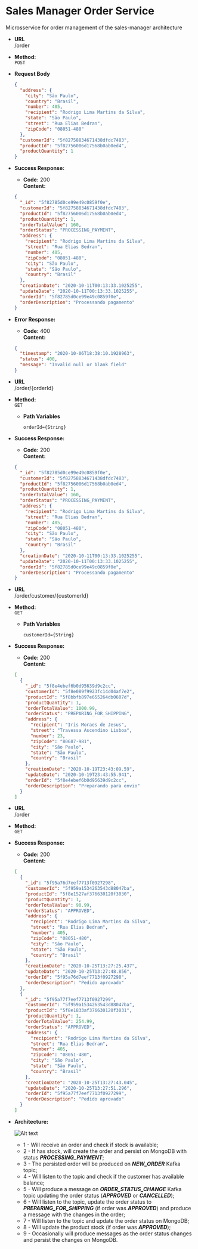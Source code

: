 # Sales Manager Order Service

Microsservice for order management of the sales-manager architecture

* **URL**\
/order

* **Method:**\
 `POST`
 
 *  **Request Body**
    ```json
    {
      "address": {
        "city": "São Paulo",
        "country": "Brasil",
        "number": 405,
        "recipient": "Rodrigo Lima Martins da Silva",
        "state": "São Paulo",
        "street": "Rua Elias Bedran",
        "zipCode": "08051-480"
      },
      "customerId": "5f82758834671438dfdc7483",
      "productId": "5f82756006d17568b0ab0ed4",
      "productQuantity": 1
    }
    ```
 * **Success Response:**
 
    * **Code:** 200 <br />
        **Content:**
    ```json
    {
      "_id": "5f82785d0ce99e49c0859f0e",
      "customerId": "5f82758834671438dfdc7483",
      "productId": "5f82756006d17568b0ab0ed4",
      "productQuantity": 1,
      "orderTotalValue": 160,
      "orderStatus": "PROCESSING_PAYMENT",
      "address": {
        "recipient": "Rodrigo Lima Martins da Silva",
        "street": "Rua Elias Bedran",
        "number": 405,
        "zipCode": "08051-480",
        "city": "São Paulo",
        "state": "São Paulo",
        "country": "Brasil"
      },
      "creationDate": "2020-10-11T00:13:33.1025255",
      "updateDate": "2020-10-11T00:13:33.1025255",
      "orderId": "5f82785d0ce99e49c0859f0e",
      "orderDescription": "Processando pagamento"
    }
    ```
    
* **Error Response:**

    * **Code:** 400 <br />
        **Content:** 
    ```json
    {
      "timestamp": "2020-10-06T18:38:10.1928963",
      "status": 400,
      "message": "Invalid null or blank field"
    }
    ```

* **URL**\
/order/{orderId}

* **Method:**\
 `GET`

  *  **Path Variables**

     `orderId={String}`
 * **Success Response:**

    * **Code:** 200 <br />
        **Content:**
    ```json
    {
      "_id": "5f82785d0ce99e49c0859f0e",
      "customerId": "5f82758834671438dfdc7483",
      "productId": "5f82756006d17568b0ab0ed4",
      "productQuantity": 1,
      "orderTotalValue": 160,
      "orderStatus": "PROCESSING_PAYMENT",
      "address": {
        "recipient": "Rodrigo Lima Martins da Silva",
        "street": "Rua Elias Bedran",
        "number": 405,
        "zipCode": "08051-480",
        "city": "São Paulo",
        "state": "São Paulo",
        "country": "Brasil"
      },
      "creationDate": "2020-10-11T00:13:33.1025255",
      "updateDate": "2020-10-11T00:13:33.1025255",
      "orderId": "5f82785d0ce99e49c0859f0e",
      "orderDescription": "Processando pagamento"
    }
    ```

* **URL**\
/order/customer/{customerId}

* **Method:**\
 `GET`

  *  **Path Variables**

     `customerId={String}`
 * **Success Response:**

    * **Code:** 200 <br />
        **Content:**
    ```json
    [
      {
        "_id": "5f8e4ebef6b0d95639d9c2cc",
        "customerId": "5f8e089f9923fc14d04af7e2",
        "productId": "5f8bbfb897e655264db0607d",
        "productQuantity": 1,
        "orderTotalValue": 1000.99,
        "orderStatus": "PREPARING_FOR_SHIPPING",
        "address": {
          "recipient": "Iris Moraes de Jesus",
          "street": "Travessa Ascendino Lisboa",
          "number": 23,
          "zipCode": "80687-981",
          "city": "São Paulo",
          "state": "São Paulo",
          "country": "Brasil"
        },
        "creationDate": "2020-10-19T23:43:09.59",
        "updateDate": "2020-10-19T23:43:55.941",
        "orderId": "5f8e4ebef6b0d95639d9c2cc",
        "orderDescription": "Preparando para envio"
      }
    ]
    ```

* **URL**\
/order

* **Method:**\
 `GET`

 * **Success Response:**

    * **Code:** 200 <br />
        **Content:**
    ```json
    [
      {
        "_id": "5f95a76d7eef7713f0927298",
        "customerId": "5f959a1534263543d88047ba",
        "productId": "5f8e1527af376630120f3030",
        "productQuantity": 1,
        "orderTotalValue": 90.99,
        "orderStatus": "APPROVED",
        "address": {
          "recipient": "Rodrigo Lima Martins da Silva",
          "street": "Rua Elias Bedran",
          "number": 405,
          "zipCode": "08051-480",
          "city": "São Paulo",
          "state": "São Paulo",
          "country": "Brasil"
        },
        "creationDate": "2020-10-25T13:27:25.437",
        "updateDate": "2020-10-25T13:27:48.856",
        "orderId": "5f95a76d7eef7713f0927298",
        "orderDescription": "Pedido aprovado"
      },
      {
        "_id": "5f95a77f7eef7713f0927299",
        "customerId": "5f959a1534263543d88047ba",
        "productId": "5f8e1833af376630120f3031",
        "productQuantity": 1,
        "orderTotalValue": 254.99,
        "orderStatus": "APPROVED",
        "address": {
          "recipient": "Rodrigo Lima Martins da Silva",
          "street": "Rua Elias Bedran",
          "number": 405,
          "zipCode": "08051-480",
          "city": "São Paulo",
          "state": "São Paulo",
          "country": "Brasil"
        },
        "creationDate": "2020-10-25T13:27:43.045",
        "updateDate": "2020-10-25T13:27:51.296",
        "orderId": "5f95a77f7eef7713f0927299",
        "orderDescription": "Pedido aprovado"
      }
    ]
    ```
  
* **Architecture:**
 
    ![Alt text](https://user-images.githubusercontent.com/51386403/95694559-0ef35880-0c09-11eb-9667-9ae838b4d40f.png "Architecture")
    * 1 - Will receive an order and check if stock is available;
    * 2 - If has stock, will create the order and persist on MongoDB with status ***PROCESSING_PAYMENT***;
    * 3 - The persisted order will be produced on ***NEW_ORDER*** Kafka topic;
    * 4 - Will listen to the topic and check if the customer has available balance;
    * 5 - Will produce a message on ***ORDER_STATUS_CHANGE*** Kafka topic updating the order status (***APPROVED*** or ***CANCELLED***);
    * 6 - Will listen to the topic, update the order status to ***PREPARING_FOR_SHIPPING*** (if order was ***APPROVED***)  and produce a message with the changes in the order;
    * 7 - Will listen to the topic and update the order status on MongoDB;
    * 8 - Will update the product stock (if order was ***APPROVED***);
    * 9 - Occasionally will produce messages as the order status changes and persist the changes on MongoDB.